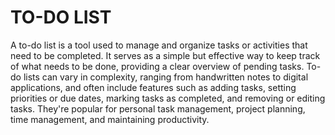 # TO-DO LIST
A to-do list is a tool used to manage and organize tasks or activities that need to be completed. It serves as a simple but effective way to keep track of what needs to be done, providing a clear overview of pending tasks. To-do lists can vary in complexity, ranging from handwritten notes to digital applications, and often include features such as adding tasks, setting priorities or due dates, marking tasks as completed, and removing or editing tasks. They're popular for personal task management, project planning, time management, and maintaining productivity.
